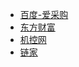 
* [百度-爱采购](https://github.com/lilijiajiajiage/spider-obj/tree/master/baidu_b2b)
* [东方财富](https://github.com/lilijiajiajiage/spider-obj/tree/master/wealth)
* [机控网](https://github.com/lilijiajiajiage/spider-obj/tree/master/jikong)
* [链家](https://github.com/lilijiajiajiage/spider-obj/tree/master/lianjia)